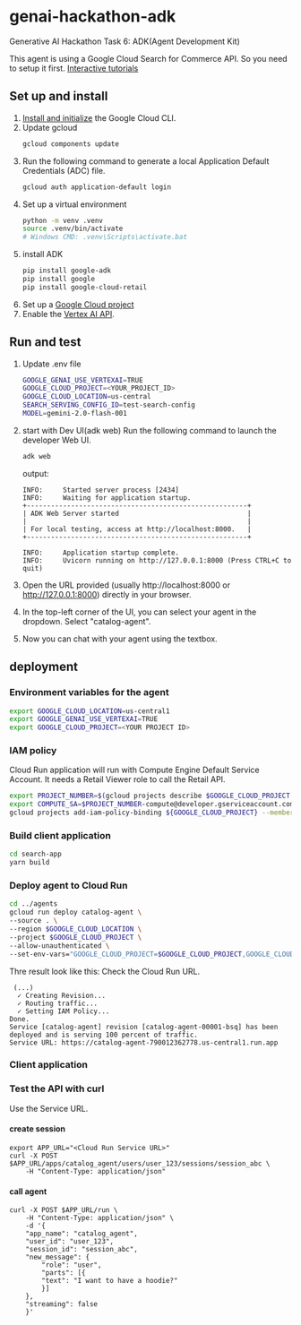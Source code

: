 # genai-hackathon-adk
Generative AI Hackathon Task 6: ADK(Agent Development Kit)

This agent is using a Google Cloud Search for Commerce API. So you need to setup it first. [Interactive tutorials](https://cloud.google.com/retail/docs/retail-api-tutorials)

## Set up and install 

1. [Install and initialize](https://cloud.google.com/sdk/docs/install) the Google Cloud CLI.
1. Update gcloud 
    ```bash
    gcloud components update
    ```
1. Run the following command to generate a local Application Default Credentials (ADC) file. 
    ```bash
    gcloud auth application-default login
    ```
1. Set up a virtual environment
    ```bash
    python -m venv .venv
    source .venv/bin/activate
    # Windows CMD: .venv\Scripts\activate.bat
    ```
1. install ADK
    ```bash
    pip install google-adk
    pip install google
    pip install google-cloud-retail
    ```
1. Set up a [Google Cloud project](https://cloud.google.com/vertex-ai/generative-ai/docs/start/quickstarts/quickstart-multimodal#setup-gcp)
1. Enable the [Vertex AI API](https://console.cloud.google.com/flows/enableapi?apiid=aiplatform.googleapis.com).

## Run and test 

1. Update .env file
    ```bash
    GOOGLE_GENAI_USE_VERTEXAI=TRUE
    GOOGLE_CLOUD_PROJECT=<YOUR_PROJECT_ID>
    GOOGLE_CLOUD_LOCATION=us-central
    SEARCH_SERVING_CONFIG_ID=test-search-config
    MODEL=gemini-2.0-flash-001
    ```
1. start with Dev UI(adk web)
    Run the following command to launch the developer Web UI.
    ```bash
    adk web
    ```
    output: 
    ```
    INFO:     Started server process [2434]
    INFO:     Waiting for application startup.
    +-------------------------------------------------------+
    | ADK Web Server started                                |
    |                                                       |
    | For local testing, access at http://localhost:8000.   |
    +-------------------------------------------------------+

    INFO:     Application startup complete.
    INFO:     Uvicorn running on http://127.0.0.1:8000 (Press CTRL+C to quit)
    ```

1. Open the URL provided (usually http://localhost:8000 or http://127.0.0.1:8000) directly in your browser.

1. In the top-left corner of the UI, you can select your agent in the dropdown. Select "catalog-agent".

1. Now you can chat with your agent using the textbox. 

## deployment 

### Environment variables for the agent

```bash
export GOOGLE_CLOUD_LOCATION=us-central1
export GOOGLE_GENAI_USE_VERTEXAI=TRUE
export GOOGLE_CLOUD_PROJECT=<YOUR PROJECT ID>
```

### IAM policy

Cloud Run application will run with Compute Engine Default Service Account. It needs a Retail Viewer role to call the Retail API.

```bash
export PROJECT_NUMBER=$(gcloud projects describe $GOOGLE_CLOUD_PROJECT --format="value(projectNumber)")
export COMPUTE_SA=$PROJECT_NUMBER-compute@developer.gserviceaccount.com
gcloud projects add-iam-policy-binding ${GOOGLE_CLOUD_PROJECT} --member serviceAccount:${COMPUTE_SA} --role=roles/retail.viewer
```

### Build client application 

```bash
cd search-app
yarn build
```
### Deploy agent to Cloud Run

```bash
cd ../agents
gcloud run deploy catalog-agent \
--source . \
--region $GOOGLE_CLOUD_LOCATION \
--project $GOOGLE_CLOUD_PROJECT \
--allow-unauthenticated \
--set-env-vars="GOOGLE_CLOUD_PROJECT=$GOOGLE_CLOUD_PROJECT,GOOGLE_CLOUD_LOCATION=$GOOGLE_CLOUD_LOCATION,GOOGLE_GENAI_USE_VERTEXAI=$GOOGLE_GENAI_USE_VERTEXAI"
```

Thre result look like this: 
Check the Cloud Run URL. 
```
 (...)
  ✓ Creating Revision...                                                                                                                                            
  ✓ Routing traffic...                                                                                                                                             
  ✓ Setting IAM Policy...                                                                                                                                                              
Done.                                                                                                                                                                                  
Service [catalog-agent] revision [catalog-agent-00001-bsq] has been deployed and is serving 100 percent of traffic.
Service URL: https://catalog-agent-790012362778.us-central1.run.app
```

### Client application



### Test the API with curl

Use the Service URL. 

#### create session

```
export APP_URL="<Cloud Run Service URL>"
curl -X POST $APP_URL/apps/catalog_agent/users/user_123/sessions/session_abc \
    -H "Content-Type: application/json" 
```

#### call agent
```
curl -X POST $APP_URL/run \
    -H "Content-Type: application/json" \
    -d '{                                                              
    "app_name": "catalog_agent",
    "user_id": "user_123",
    "session_id": "session_abc",
    "new_message": {
        "role": "user",
        "parts": [{
        "text": "I want to have a hoodie?"
        }]
    },
    "streaming": false
    }'
```
